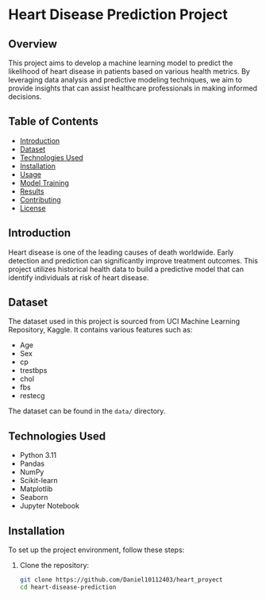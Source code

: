 
# Heart Disease Prediction Project

## Overview

This project aims to develop a machine learning model to predict the likelihood of heart disease in patients based on various health metrics. By leveraging data analysis and predictive modeling techniques, we aim to provide insights that can assist healthcare professionals in making informed decisions.

## Table of Contents

- [Introduction](#introduction)
- [Dataset](#dataset)
- [Technologies Used](#technologies-used)
- [Installation](#installation)
- [Usage](#usage)
- [Model Training](#model-training)
- [Results](#results)
- [Contributing](#contributing)
- [License](#license)

## Introduction

Heart disease is one of the leading causes of death worldwide. Early detection and prediction can significantly improve treatment outcomes. This project utilizes historical health data to build a predictive model that can identify individuals at risk of heart disease.

## Dataset

The dataset used in this project is sourced from UCI Machine Learning Repository, Kaggle. It contains various features such as:

- Age
- Sex
- cp
- trestbps
- chol
- fbs
- restecg

The dataset can be found in the `data/` directory.

## Technologies Used

- Python 3.11
- Pandas
- NumPy
- Scikit-learn
- Matplotlib
- Seaborn
- Jupyter Notebook

## Installation

To set up the project environment, follow these steps:

1. Clone the repository:

   ```bash
   git clone https://github.com/Daniel10112403/heart_proyect
   cd heart-disease-prediction

